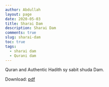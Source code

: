 ```yaml
---
author: Abdullah
layout: page
date: 2020-05-03
title: Sharai Dam
description: Sharai Dam
comments: true
slug: sharai-dam
toc: true
tags:
  - sharai dam
  - Qurani dam
---
```


Quran and Authentic Hadith sy sabit shuda Dam.

Download: [pdf](/img/dam.pdf)
